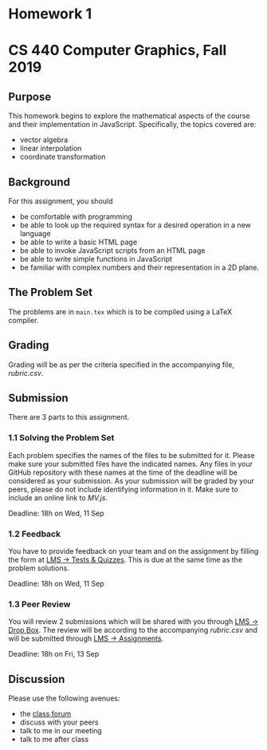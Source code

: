 # Homework 1
# CS 440 Computer Graphics, Fall 2019

## Purpose

This homework begins to explore the mathematical aspects of the course and their implementation in JavaScript. Specifically, the topics covered are:
- vector algebra
- linear interpolation
- coordinate transformation

## Background

For this assignment, you should
- be comfortable with programming
- be able to look up the required syntax for a desired operation in a new language
- be able to write a basic HTML page
- be able to invoke JavaScript scripts from an HTML page
- be able to write simple functions in JavaScript
- be familiar with complex numbers and their representation in a 2D plane.

## The Problem Set

The problems are in `main.tex` which is to be compiled using a LaTeX compiler.

## Grading

Grading will be as per the criteria specified in the accompanying file, _rubric.csv_.

## Submission

There are 3 parts to this assignment.

### 1.1 Solving the Problem Set

Each problem specifies the names of the files to be submitted for it. Please make sure your submitted files have the indicated names. Any files in your GitHub repository with these names at the time of the deadline will be considered as your submission. As your submission will be graded by your peers, please do not include identifying information in it. Make sure to include an online link to _MV.js_.

Deadline: 18h on Wed, 11 Sep

### 1.2 Feedback

You have to provide feedback on your team and on the assignment by filling the form at [LMS -> Tests & Quizzes](https://lms.habib.edu.pk/x/WwHsDI). This is due at the same time as the problem solutions.

Deadline: 18h on Wed, 11 Sep

### 1.3 Peer Review

You will review 2 submissions which will be shared with you through [LMS -> Drop Box](https://lms.habib.edu.pk/x/zMq8bx). The review will be according to the accompanying _rubric.csv_ and will be submitted through [LMS -> Assignments](https://lms.habib.edu.pk/x/0UmLTX).

Deadline: 18h on Fri, 13 Sep

## Discussion

Please use the following avenues:
- the [class forum](https://habibedu.facebook.com/groups/1062098287331314/)
- discuss with your peers
- talk to me in our meeting
- talk to me after class
